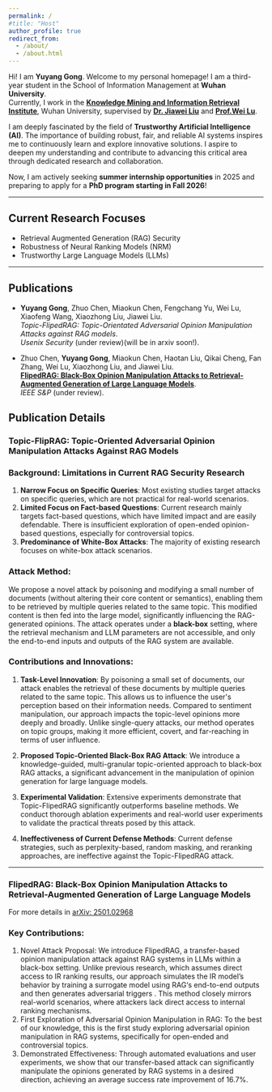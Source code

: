 ```yaml
---
permalink: /
#title: "Host"
author_profile: true
redirect_from: 
  - /about/
  - /about.html
---
```



Hi! I am **Yuyang Gong**. Welcome to my personal homepage!
I am a third-year student in the School of Information Management at **Wuhan University**.  
Currently, I work in the [**Knowledge Mining and Information Retrieval Institute**](http://39.103.203.133/), Wuhan University, supervised by [**Dr. Jiawei Liu**](https://scholar.google.cz/citations?hl=zh-CN&user=xUpTKD8AAAAJ) and [**Prof.Wei Lu**](https://scholar.google.cz/citations?hl=zh-CN&user=mRdnCQ4AAAAJ).  

I am deeply fascinated by the field of **Trustworthy Artificial Intelligence (AI)**. The importance of building robust, fair, and reliable AI systems inspires me to continuously learn and explore innovative solutions. I aspire to deepen my understanding and contribute to advancing this critical area through dedicated research and collaboration.

Now, I am actively seeking **summer internship opportunities** in 2025 and preparing to apply for a **PhD program starting in Fall 2026**!


---

## Current Research Focuses

- Retrieval Augmented Generation (RAG) Security  
- Robustness of Neural Ranking Models (NRM)  
- Trustworthy Large Language Models (LLMs)  

---

## Publications

- **Yuyang Gong**, Zhuo Chen, Miaokun Chen, Fengchang Yu, Wei Lu, Xiaofeng Wang, Xiaozhong Liu, Jiawei Liu.   
  *Topic-FlipedRAG: Topic-Orientated Adversarial Opinion Manipulation Attacks against RAG models*.  
  *Usenix Security* (under review)(will be in arxiv soon!).  

- Zhuo Chen, **Yuyang Gong**, Miaokun Chen, Haotan Liu, Qikai Cheng, Fan Zhang, Wei Lu, Xiaozhong Liu, and Jiawei Liu.  
  [**FlipedRAG: Black-Box Opinion Manipulation Attacks to Retrieval-Augmented Generation of Large Language Models**](https://arxiv.org/abs/2501.02968).  
  *IEEE S&P* (under review).  


## Publication Details
### Topic-FlipRAG: Topic-Oriented Adversarial Opinion Manipulation Attacks Against RAG Models

### Background: Limitations in Current RAG Security Research
1. **Narrow Focus on Specific Queries**: Most existing studies target attacks on specific queries, which are not practical for real-world scenarios.
2. **Limited Focus on Fact-based Questions**: Current research mainly targets fact-based questions, which have limited impact and are easily defendable. There is insufficient exploration of open-ended opinion-based questions, especially for controversial topics.
3. **Predominance of White-Box Attacks**: The majority of existing research focuses on white-box attack scenarios.

### Attack Method:
We propose a novel attack by poisoning and modifying a small number of documents (without altering their core content or semantics), enabling them to be retrieved by multiple queries related to the same topic. This modified content is then fed into the large model, significantly influencing the RAG-generated opinions. The attack operates under a **black-box** setting, where the retrieval mechanism and LLM parameters are not accessible, and only the end-to-end inputs and outputs of the RAG system are available.

### Contributions and Innovations:
1. **Task-Level Innovation**: By poisoning a small set of documents, our attack enables the retrieval of these documents by multiple queries related to the same topic. This allows us to influence the user's perception based on their information needs. Compared to sentiment manipulation, our approach impacts the topic-level opinions more deeply and broadly. Unlike single-query attacks, our method operates on topic groups, making it more efficient, covert, and far-reaching in terms of user influence.
   
2. **Proposed Topic-Oriented Black-Box RAG Attack**: We introduce a knowledge-guided, multi-granular topic-oriented approach to black-box RAG attacks, a significant advancement in the manipulation of opinion generation for large language models.
   
3. **Experimental Validation**: Extensive experiments demonstrate that Topic-FlipedRAG significantly outperforms baseline methods. We conduct thorough ablation experiments and real-world user experiments to validate the practical threats posed by this attack.
   
4. **Ineffectiveness of Current Defense Methods**: Current defense strategies, such as perplexity-based, random masking, and reranking approaches, are ineffective against the Topic-FlipedRAG attack.

---

### FlipedRAG: Black-Box Opinion Manipulation Attacks to Retrieval-Augmented Generation of Large Language Models
For more details in [arXiv: 2501.02968](https://arxiv.org/abs/2501.02968)

### Key Contributions:
1.	Novel Attack Proposal: We introduce FlipedRAG, a transfer-based opinion manipulation attack against RAG systems in LLMs within a black-box setting. Unlike previous research, which assumes direct access to IR ranking results, our approach simulates the IR model’s behavior by training a surrogate model using RAG‘s end-to-end outputs and then generates adversarial triggers . This method closely mirrors real-world scenarios, where attackers lack direct access to internal ranking mechanisms.
2. First Exploration of Adversarial Opinion Manipulation in RAG: To the best of our knowledge, this is the first study exploring adversarial opinion manipulation in RAG systems, specifically for open-ended and controversial topics.
3. Demonstrated Effectiveness: Through automated evaluations and user experiments, we show that our transfer-based attack can significantly manipulate the opinions generated by RAG systems in a desired direction, achieving an average success rate improvement of 16.7%.